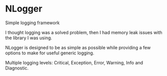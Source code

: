 NLogger
=======

Simple logging framework

I thought logging was a solved problem, then I had memory leak issues with the library I was using.

NLogger is designed to be as simple as possible while providing a few options to make for useful generic logging.

Multiple logging levels: Critical, Exception, Error, Warning, Info and Diagnostic.

